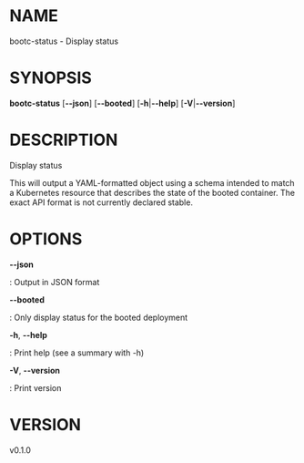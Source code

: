 # NAME

bootc-status - Display status

# SYNOPSIS

**bootc-status** \[**\--json**\] \[**\--booted**\]
\[**-h**\|**\--help**\] \[**-V**\|**\--version**\]

# DESCRIPTION

Display status

This will output a YAML-formatted object using a schema intended to
match a Kubernetes resource that describes the state of the booted
container. The exact API format is not currently declared stable.

# OPTIONS

**\--json**

:   Output in JSON format

**\--booted**

:   Only display status for the booted deployment

**-h**, **\--help**

:   Print help (see a summary with -h)

**-V**, **\--version**

:   Print version

# VERSION

v0.1.0
